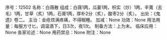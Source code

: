序号：12502
名称：白薇散
组成：白薇1两，瓜蒌1两，枳实（炒）1两，辛荑（去毛）1两，甘草（炙）1两，石膏1两，厚朴2分（炙），酸枣2分（炙）。
出处：《鬼遗》卷二。
主治：金疮烦满疼痛，不得眠睡。
加减：None
功效：None
用法用量：每服方寸匕，调温酒下，日3次，夜1次。
制备方法：上为末。
临床应用：None
各家论述：None
用药禁忌：None
附注：None
